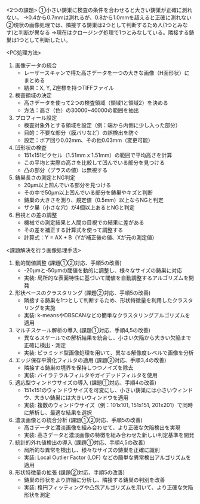 <2つの課題> 
①小さい鋳巣に検査の条件を合わせると大きい鋳巣が正確に測れない。 
→0.4から0.7mmは測れるが、0.8から1.0mmを超えると正確に測れない 
②現状の画像処理では、隣接する鋳巣は2つとして判断するため人(1つとみなす)と判断が異なる 
→現在はクロージング処理で1つとみなしている。隣接する鋳巣は1つとして判断したい。

<PC処理方法>
1. 画像データの統合
   - レーザースキャンで得た高さデータを一つの大きな画像（H面形状）にまとめる
   - 結果：X, Y, Z座標を持つTIFFファイル
2. 検査領域の決定
   - 高さデータを使って2つの検査領域（領域1と領域2）を決める
   - 方法：高さ（色）の30000~40000の範囲を抽出
3. プロフィール設定
   - 検査対象外とする領域を設定（例：端から内側に少し入った部分）
   - 目的：不要な部分（膜バリなど）の誤検出を防ぐ
   - 設定：ボア回り0.02mm、その他0.03mm（変更可能）
4. 凹形状の検査
   - 151x151ピクセル（1.51mm x 1.51mm）の範囲で平均高さを計算
   - この平均と実際の高さを比較して凹んでいる部分を見つける
   - 凸の部分（プラスの値）は無視する
5. 鋳巣長さの測定とNG判定
   - 20μm以上凹んでいる部分を見つける
   - その中で50μm以上凹んでいる部分を鋳巣やキズと判断
   - 鋳巣の大きさを測り、規定値（0.5mm）以上ならNGと判定
   - ザク巣（小さな穴）が4個以上あるとNGと判定
6. 目視との差の調整
   - 機械での測定結果と人間の目視での結果に差がある
   - その差を補正する計算式を使って調整する
   - 計算式：Y = AX + B（Yが補正後の値、Xが元の測定値）

<課題解決を行う画像処理手法>
1. 動的閾値調整 (課題①②対応、手順5の改善)
   - -20μmと-50μmの閾値を動的に調整し、様々なサイズの鋳巣に対応
   - 実装: 局所的な表面特性に基づいて閾値を自動調整するアルゴリズムを開発
2. 形状ベースのクラスタリング (課題②対応、手順5の改善)
   - 隣接する鋳巣を1つとして判断するため、形状特徴量を利用したクラスタリングを実施
   - 実装: k-meansやDBSCANなどの簡単なクラスタリングアルゴリズムを適用
3. マルチスケール解析の導入 (課題①対応、手順4,5の改善)
   - 異なるスケールでの解析結果を統合し、小さい欠陥から大きい欠陥まで正確に検出・測定
   - 実装: ピラミッド型画像処理を用いて、異なる解像度レベルで画像を分析
4. エッジ保存平滑化フィルタの適用 (課題②対応、手順3,4の改善)
   - 隣接する鋳巣の境界を保持しつつノイズを除去
   - 実装: バイラテラルフィルタやガイデッドフィルタを使用
5. 適応型ウィンドウサイズの導入 (課題①対応、手順4の改善)
   - 151x151のウィンドウサイズを可変にし、小さい鋳巣には小さいウィンドウ、大きい鋳巣には大きいウィンドウを適用
   - 実装: 複数のウィンドウサイズ（例：101x101, 151x151, 201x201）で同時に解析し、最適な結果を選択
6. 濃淡画像との統合分析 (課題①②対応、手順5の改善)
   - 高さデータと濃淡画像を組み合わせて、より正確な欠陥検出を実現
   - 実装: 高さデータと濃淡画像の特徴を組み合わせた新しい判定基準を開発
7. 統計的外れ値検出の導入 (課題①対応、手順4,5の改善)
   - 局所的な異常を検出し、様々なサイズの鋳巣を正確に識別
   - 実装: Local Outlier Factor (LOF) などの簡単な異常検出アルゴリズムを適用
8. 形状特徴量の拡張 (課題②対応、手順5の改善)
   - 鋳巣の形状をより詳細に分析し、隣接する鋳巣の判別を改善
   - 実装: 楕円フィッティングや凸包アルゴリズムを用いて、より正確な欠陥形状を測定
